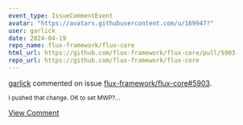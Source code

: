 ```yaml
---
event_type: IssueCommentEvent
avatar: "https://avatars.githubusercontent.com/u/169947?"
user: garlick
date: 2024-04-19
repo_name: flux-framework/flux-core
html_url: https://github.com/flux-framework/flux-core/pull/5903
repo_url: https://github.com/flux-framework/flux-core
---
```


<a href='https://github.com/garlick' target='_blank'>garlick</a> commented on issue <a href='https://github.com/flux-framework/flux-core/pull/5903' target='_blank'>flux-framework/flux-core#5903</a>.

<small>I pushed that change.  OK to set MWP?...</small>

<a href='https://github.com/flux-framework/flux-core/pull/5903' target='_blank'>View Comment</a>